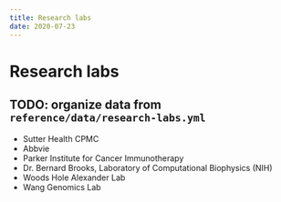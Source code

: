 ```yaml
---
title: Research labs
date: 2020-07-23
---
```


# Research labs

## TODO: organize data from `reference/data/research-labs.yml`
* Sutter Health CPMC
* Abbvie
* Parker Institute for Cancer Immunotherapy
* Dr. Bernard Brooks, Laboratory of Computational Biophysics (NIH)
* Woods Hole Alexander Lab
* Wang Genomics Lab
